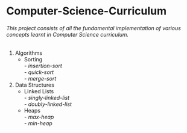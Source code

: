 # Computer-Science-Curriculum
###### This project consists of all the fundamental implementation of various concepts learnt in Computer Science curriculum.
1. Algorithms  
	- Sorting  
	      -	_insertion-sort_  
	      - _quick-sort_  
	      - _merge-sort_  
2. Data Structures  
	- Linked Lists  
	      - _singly-linked-list_  
	      - _doubly-linked-list_  
	- Heaps  
	      - _max-heap_  
	      - _min-heap_  
